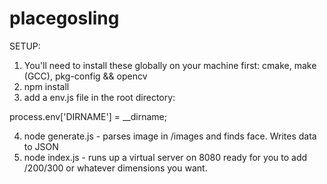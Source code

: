 # placegosling

SETUP:

1. You'll need to install these globally on your machine first:
cmake, make (GCC), pkg-config && opencv
2. npm install
3. add a env.js file in the root directory:

process.env['DIRNAME'] = __dirname;

4. node generate.js - parses image in /images and finds face. Writes data to JSON
3. node index.js - runs up a virtual server on 8080 ready for you to add /200/300 or whatever dimensions you want.